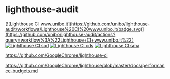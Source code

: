 # lighthouse-audit

[![Lighthouse CI www.unibo.it](https://github.com/unibo/lighthouse-audit/workflows/Lighthouse%20CI%20www.unibo.it/badge.svg)](https://github.com/unibo/lighthouse-audit/actions?query=workflow%3A%22Lighthouse+CI+www.unibo.it%22)
[![Lighthouse CI sod](https://github.com/unibo/lighthouse-audit/workflows/Lighthouse%20CI%20sod/badge.svg)](https://github.com/unibo/lighthouse-audit/actions?query=workflow%3A%22Lighthouse+CI+sod%22)
[![Lighthouse CI cds](https://github.com/unibo/lighthouse-audit/workflows/Lighthouse%20CI%20cds/badge.svg)](https://github.com/unibo/lighthouse-audit/actions?query=workflow%3A%22Lighthouse+CI+cds%22)
[![Lighthouse CI sma](https://github.com/unibo/lighthouse-audit/workflows/Lighthouse%20CI%20sma/badge.svg)](https://github.com/unibo/lighthouse-audit/actions?query=workflow%3A%22Lighthouse+CI+sma%22)

https://github.com/GoogleChrome/lighthouse-ci

https://github.com/GoogleChrome/lighthouse/blob/master/docs/performance-budgets.md
